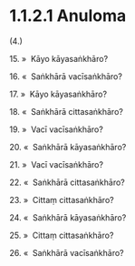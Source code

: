 # 1.1.2.1 Anuloma

(4.)

15\. »  Kāyo kāyasaṅkhāro?

16\. «  Saṅkhārā vacīsaṅkhāro?

17\. »  Kāyo kāyasaṅkhāro?

18\. «  Saṅkhārā cittasaṅkhāro?

19\. »  Vacī vacīsaṅkhāro?

20\. «  Saṅkhārā kāyasaṅkhāro?

21\. »  Vacī vacīsaṅkhāro?

22\. «  Saṅkhārā cittasaṅkhāro?

23\. »  Cittaṃ cittasaṅkhāro?

24\. «  Saṅkhārā kāyasaṅkhāro?

25\. »  Cittaṃ cittasaṅkhāro?

26\. «  Saṅkhārā vacīsaṅkhāro?
